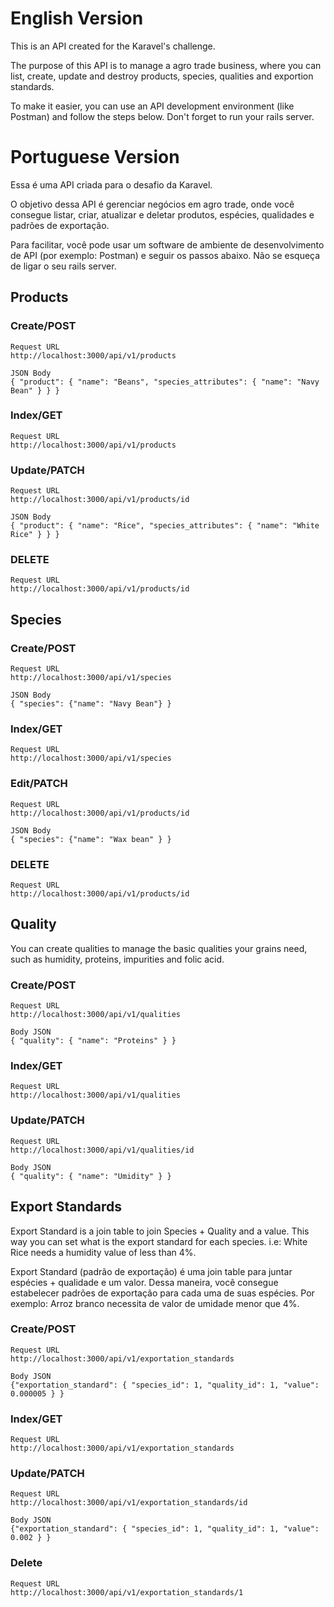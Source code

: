 # English Version

This is an API created for the Karavel's challenge. 

The purpose of this API is to manage a agro trade business, where you can list, create, update and destroy products, species, qualities and exportion standards.

To make it easier, you can use an API development environment (like Postman) and follow the steps below. Don't forget to run your rails server.

# Portuguese Version


Essa é uma API criada para o desafio da Karavel.

O objetivo dessa API é gerenciar negócios em agro trade, onde você consegue listar, criar, atualizar e deletar produtos, espécies, qualidades e padrões de exportação.

Para facilitar, você pode usar um software de ambiente de desenvolvimento de API (por exemplo: Postman) e seguir os passos abaixo. Não se esqueça de ligar o seu rails server.

## Products

### Create/POST

```
Request URL
http://localhost:3000/api/v1/products

JSON Body
{ "product": { "name": "Beans", "species_attributes": { "name": "Navy Bean" } } }
```

### Index/GET

```
Request URL
http://localhost:3000/api/v1/products
```

### Update/PATCH

```
Request URL
http://localhost:3000/api/v1/products/id

JSON Body
{ "product": { "name": "Rice", "species_attributes": { "name": "White Rice" } } }
```

### DELETE
```
Request URL
http://localhost:3000/api/v1/products/id
```

## Species

### Create/POST
```
Request URL
http://localhost:3000/api/v1/species

JSON Body
{ "species": {"name": "Navy Bean"} }
```

### Index/GET

```
Request URL
http://localhost:3000/api/v1/species
```

### Edit/PATCH

```
Request URL
http://localhost:3000/api/v1/products/id

JSON Body
{ "species": {"name": "Wax bean" } }
```

### DELETE

```
Request URL
http://localhost:3000/api/v1/products/id
```

## Quality

You can create qualities to manage the basic qualities your grains need, such as humidity, proteins, impurities and folic acid.

### Create/POST

```
Request URL
http://localhost:3000/api/v1/qualities

Body JSON
{ "quality": { "name": "Proteins" } }
```

### Index/GET

```
Request URL
http://localhost:3000/api/v1/qualities
```

### Update/PATCH

```
Request URL
http://localhost:3000/api/v1/qualities/id

Body JSON
{ "quality": { "name": "Umidity" } }
```

## Export Standards

Export Standard is a join table to join Species + Quality and a value. This way you can set what is the export standard for each species. i.e: White Rice needs a humidity value of less than 4%.

Export Standard (padrão de exportação) é uma join table para juntar espécies + qualidade e um valor. Dessa maneira, você consegue estabelecer padrões de exportação para cada uma de suas espécies. Por exemplo: Arroz branco necessita de valor de umidade menor que 4%.

### Create/POST

```
Request URL
http://localhost:3000/api/v1/exportation_standards

Body JSON
{"exportation_standard": { "species_id": 1, "quality_id": 1, "value": 0.000005 } }
```

### Index/GET

```
Request URL
http://localhost:3000/api/v1/exportation_standards
```

### Update/PATCH

```
Request URL
http://localhost:3000/api/v1/exportation_standards/id

Body JSON
{"exportation_standard": { "species_id": 1, "quality_id": 1, "value": 0.002 } }
```

### Delete

```
Request URL
http://localhost:3000/api/v1/exportation_standards/1
```


